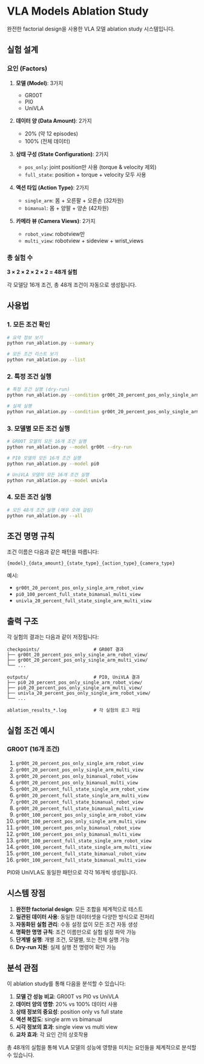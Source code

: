 # VLA Models Ablation Study

완전한 factorial design을 사용한 VLA 모델 ablation study 시스템입니다.

## 실험 설계

### 요인 (Factors)
1. **모델 (Model)**: 3가지
   - GR00T
   - PI0  
   - UniVLA

2. **데이터 양 (Data Amount)**: 2가지
   - 20% (약 12 episodes)
   - 100% (전체 데이터)

3. **상태 구성 (State Configuration)**: 2가지
   - `pos_only`: joint position만 사용 (torque & velocity 제외)
   - `full_state`: position + torque + velocity 모두 사용

4. **액션 타입 (Action Type)**: 2가지
   - `single_arm`: 몸 + 오른팔 + 오른손 (32차원)
   - `bimanual`: 몸 + 양팔 + 양손 (42차원)

5. **카메라 뷰 (Camera Views)**: 2가지
   - `robot_view`: robotview만
   - `multi_view`: robotview + sideview + wrist_views

### 총 실험 수
**3 × 2 × 2 × 2 × 2 = 48개 실험**

각 모델당 16개 조건, 총 48개 조건이 자동으로 생성됩니다.

## 사용법

### 1. 모든 조건 확인
```bash
# 요약 정보 보기
python run_ablation.py --summary

# 모든 조건 리스트 보기
python run_ablation.py --list
```

### 2. 특정 조건 실행
```bash
# 특정 조건 실행 (dry-run)
python run_ablation.py --condition gr00t_20_percent_pos_only_single_arm_robot_view --dry-run

# 실제 실행
python run_ablation.py --condition gr00t_20_percent_pos_only_single_arm_robot_view
```

### 3. 모델별 모든 조건 실행
```bash
# GR00T 모델의 모든 16개 조건 실행
python run_ablation.py --model gr00t --dry-run

# PI0 모델의 모든 16개 조건 실행
python run_ablation.py --model pi0

# UniVLA 모델의 모든 16개 조건 실행
python run_ablation.py --model univla
```

### 4. 모든 조건 실행
```bash
# 모든 48개 조건 실행 (매우 오래 걸림)
python run_ablation.py --all
```

## 조건 명명 규칙

조건 이름은 다음과 같은 패턴을 따릅니다:
```
{model}_{data_amount}_{state_type}_{action_type}_{camera_type}
```

예시:
- `gr00t_20_percent_pos_only_single_arm_robot_view`
- `pi0_100_percent_full_state_bimanual_multi_view`
- `univla_20_percent_full_state_single_arm_multi_view`

## 출력 구조

각 실험의 결과는 다음과 같이 저장됩니다:

```
checkpoints/                    # GR00T 결과
├── gr00t_20_percent_pos_only_single_arm_robot_view/
├── gr00t_20_percent_pos_only_single_arm_multi_view/
└── ...

outputs/                        # PI0, UniVLA 결과
├── pi0_20_percent_pos_only_single_arm_robot_view/
├── pi0_20_percent_pos_only_single_arm_multi_view/
├── univla_20_percent_pos_only_single_arm_robot_view/
└── ...

ablation_results_*.log          # 각 실험의 로그 파일
```

## 실험 조건 예시

### GR00T (16개 조건)
1. `gr00t_20_percent_pos_only_single_arm_robot_view`
2. `gr00t_20_percent_pos_only_single_arm_multi_view`
3. `gr00t_20_percent_pos_only_bimanual_robot_view`
4. `gr00t_20_percent_pos_only_bimanual_multi_view`
5. `gr00t_20_percent_full_state_single_arm_robot_view`
6. `gr00t_20_percent_full_state_single_arm_multi_view`
7. `gr00t_20_percent_full_state_bimanual_robot_view`
8. `gr00t_20_percent_full_state_bimanual_multi_view`
9. `gr00t_100_percent_pos_only_single_arm_robot_view`
10. `gr00t_100_percent_pos_only_single_arm_multi_view`
11. `gr00t_100_percent_pos_only_bimanual_robot_view`
12. `gr00t_100_percent_pos_only_bimanual_multi_view`
13. `gr00t_100_percent_full_state_single_arm_robot_view`
14. `gr00t_100_percent_full_state_single_arm_multi_view`
15. `gr00t_100_percent_full_state_bimanual_robot_view`
16. `gr00t_100_percent_full_state_bimanual_multi_view`

PI0와 UniVLA도 동일한 패턴으로 각각 16개씩 생성됩니다.

## 시스템 장점

1. **완전한 factorial design**: 모든 조합을 체계적으로 테스트
2. **일관된 데이터 사용**: 동일한 데이터셋을 다양한 방식으로 전처리
3. **자동화된 실험 관리**: 수동 설정 없이 모든 조건 자동 생성
4. **명확한 명명 규칙**: 조건 이름만으로 실험 설정 파악 가능
5. **단계별 실행**: 개별 조건, 모델별, 또는 전체 실행 가능
6. **Dry-run 지원**: 실제 실행 전 명령어 확인 가능

## 분석 관점

이 ablation study를 통해 다음을 분석할 수 있습니다:

1. **모델 간 성능 비교**: GR00T vs PI0 vs UniVLA
2. **데이터 양의 영향**: 20% vs 100% 데이터 사용
3. **상태 정보의 중요성**: position only vs full state
4. **액션 복잡도**: single arm vs bimanual
5. **시각 정보의 효과**: single view vs multi view
6. **교차 효과**: 각 요인 간의 상호작용

총 48개의 실험을 통해 VLA 모델의 성능에 영향을 미치는 요인들을 체계적으로 분석할 수 있습니다. 